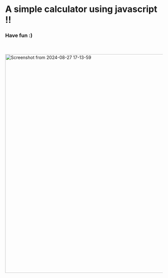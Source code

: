 <h1>A simple calculator using javascript !!</h1>
<h3>Have fun :)</h3>
<br><br>
<img width="700" alt="Screenshot from 2024-08-27 17-13-59" src="https://github.com/user-attachments/assets/c4ed11ed-231a-42cc-884c-e08e386e6cf1">
